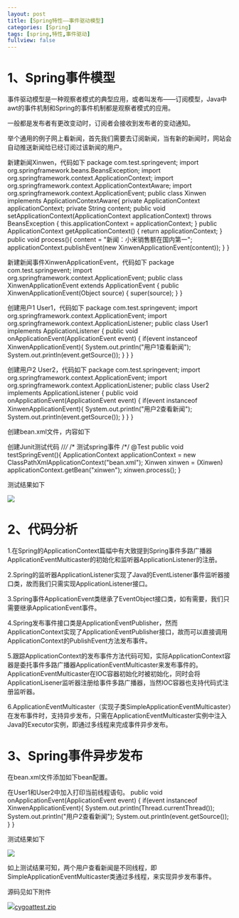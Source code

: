 ```yaml
---
layout: post
title: [Spring特性——事件驱动模型]
categories: [Spring]
tags: [spring,特性,事件驱动]
fullview: false
---
```

# 1、Spring事件模型

事件驱动模型是一种观察者模式的典型应用，或者叫发布——订阅模型，Java中awt的事件机制和Spring的事件机制都是观察者模式的应用。

一般都是发布者有更改变动时，订阅者会接收到发布者的变动通知。

举个通用的例子网上看新闻，首先我们需要去订阅新闻，当有新的新闻时，网站会自动推送新闻给已经订阅过该新闻的用户。

新建新闻Xinwen，代码如下
package com.test.springevent; import org.springframework.beans.BeansException; import org.springframework.context.ApplicationContext; import org.springframework.context.ApplicationContextAware; import org.springframework.context.ApplicationEvent; public class Xinwen implements ApplicationContextAware{ private ApplicationContext applicationContext; private String content; public void setApplicationContext(ApplicationContext applicationContext) throws BeansException { this.applicationContext = applicationContext; } public ApplicationContext getApplicationContext() { return applicationContext; } public void process(){ content = "新闻：小米销售额在国内第一"; applicationContext.publishEvent(new XinwenApplicationEvent(content)); } }

新建新闻事件XinwenApplicationEvent，代码如下
package com.test.springevent; import org.springframework.context.ApplicationEvent; public class XinwenApplicationEvent extends ApplicationEvent { public XinwenApplicationEvent(Object source) { super(source); } }

创建用户1 User1，代码如下
package com.test.springevent; import org.springframework.context.ApplicationEvent; import org.springframework.context.ApplicationListener; public class User1 implements ApplicationListener<ApplicationEvent> { public void onApplicationEvent(ApplicationEvent event) { if(event instanceof XinwenApplicationEvent){ System.out.println("用户1查看新闻"); System.out.println(event.getSource()); } } }

创建用户2 User2，代码如下
package com.test.springevent; import org.springframework.context.ApplicationEvent; import org.springframework.context.ApplicationListener; public class User2 implements ApplicationListener<ApplicationEvent> { public void onApplicationEvent(ApplicationEvent event) { if(event instanceof XinwenApplicationEvent){ System.out.println("用户2查看新闻"); System.out.println(event.getSource()); } } }

创建bean.xml文件，内容如下
<!-- 测试Spring事件机制 --> <bean class="com.test.springevent.User1"/> <bean class="com.test.springevent.User2"/> <bean id="xinwen" class="com.test.springevent.Xinwen"/>

创建Junit测试代码
//*/* /* 测试spring事件 /*/ @Test public void testSpringEvent(){ ApplicationContext applicationContext = new ClassPathXmlApplicationContext("bean.xml"); Xinwen xinwen = (Xinwen) applicationContext.getBean("xinwen"); xinwen.process(); }

测试结果如下

![](http://file.ctosb.com/upload/image/20170705/1499240729735091870.png)

# 2、代码分析

1.在Spring的ApplicationContext篇幅中有大致提到Spring事件多路广播器ApplicationEventMulticaster的初始化和监听器ApplicationListener的注册。

2.Spring的监听器ApplicationListener实现了Java的EventListener事件监听器接口类，故而我们只需实现ApplicationListener接口。

3.Spring事件ApplicationEvent类继承了EventObject接口类，如有需要，我们只需要继承ApplicationEvent事件。

4.Spring发布事件接口类是ApplicationEventPublisher，然而ApplicationContext实现了ApplicationEventPublisher接口，故而可以直接调用ApplicationContext的PublishEvent方法发布事件。

5.跟踪ApplicationContext的发布事件方法代码可知，实际ApplicationContext容器是委托事件多路广播器ApplicationEventMulticaster来发布事件的。ApplicationEventMulticaster在IOC容器初始化时被初始化，同时会将ApplicationLisener监听器注册给事件多路广播器，当然IOC容器也支持代码式注册监听器。

6.ApplicationEventMulticaster（实现子类SimpleApplicationEventMulticaster）在发布事件时，支持异步发布，只需在ApplicationEventMulticaster实例中注入Java的Executor实例，即通过多线程来完成事件异步发布。

# 3、Spring事件异步发布

在bean.xml文件添加如下bean配置。
<!-- 测试Spring事件机制 异步发布事件 --> <bean id="taskExecutor" class="org.springframework.scheduling.concurrent.ThreadPoolTaskExecutor"> <property name="corePoolSize" value="5"></property> </bean> <bean id="applicationEventMulticaster" class="org.springframework.context.event.SimpleApplicationEventMulticaster"> <property name="taskExecutor" ref="taskExecutor"></property> </bean>

在User1和User2中加入打印当前线程语句。
public void onApplicationEvent(ApplicationEvent event) { if(event instanceof XinwenApplicationEvent){ System.out.println(Thread.currentThread()); System.out.println("用户2查看新闻"); System.out.println(event.getSource()); } }

测试结果如下

![](http://file.ctosb.com/upload/image/20170705/1499240739802081406.png)

如上测试结果可知，两个用户查看新闻是不同线程，即SimpleApplicationEventMulticaster类通过多线程，来实现异步发布事件。

源码见如下附件

![](http://ctosb.com/ueditor/dialogs/attachment/fileTypeImages/icon_rar.gif)[cygoattest.zip](http://file.ctosb.com/upload/file/20170705/1499240777940046825.zip "cygoattest.zip")
